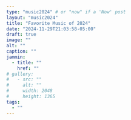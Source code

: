 ```yaml
---
type: "music2024" # or "now" if a 'Now' post
layout: "music2024"
title: "Favorite Music of 2024"
date: "2024-11-29T21:03:58-05:00"
draft: true
image: ""
alt: ""
caption: ""
jammin:
  - title: ""
    href: ""
# gallery:
#   - src: ""
#     alt: ""
#     width: 2048
#     height: 1365
tags:
  - ""
---
```

